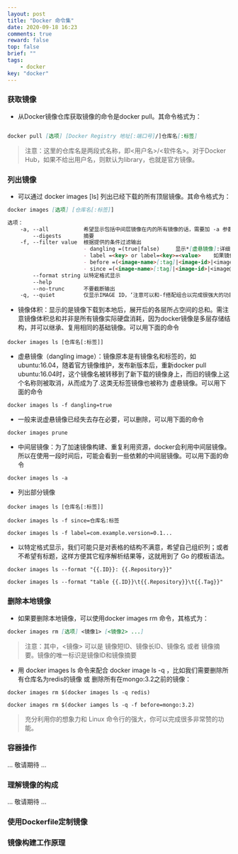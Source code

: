 ```yaml
---
layout: post
title: "Docker 命令集"
date: 2020-09-18 16:23
comments: true
reward: false
top: false
brief: ""
tags: 
	- docker
key: "docker"
---
```

### 获取镜像
* 从Docker镜像仓库获取镜像的命令是docker pull。其命令格式为：
```markdown

docker pull [选项] [Docker Registry 地址[:端口号]/]仓库名[:标签]

```
> 注意：这里的仓库名是两段式名称，即<用户名>/<软件名>。对于Docker Hub，如果不给出用户名，则默认为library，也就是官方镜像。

### 列出镜像
* 可以通过 docker images [ls] 列出已经下载的所有顶层镜像。其命令格式为：
```markdown
docker images [选项] [仓库名[:标签]]

选项：
    -a, --all           希望显示包括中间层镜像在内的所有镜像的话，需要加 -a 参数。
        --digests       摘要
    -f, --filter value  根据提供的条件过滤输出
                        - dangling =(true|false)     显示*[虚悬镜像]:详细解释在下方
                        - label =<key> or label=<key>=<value>    如果镜像构建时，定义了label，可以通过label来过滤
                        - before =(<image-name>[:tag]|<image-id>|<image@digest>)     希望看到某个镜像之后建立的镜像
                        - since =(<image-name>[:tag]|<image-id>|<image@digest>)      希望查看某个位置之前的镜像
        --format string 以特定格式显示
        --help
        --no-trunc      不要截断输出
    -q, --quiet         仅显示IMAGE ID，‘注意可以和-f搭配组合以完成很强大的功能，看到过滤器后，可以多注意一下它们的用法’
```
* 镜像体积：显示的是镜像下载到本地后，展开后的各层所占空间的总和。需注意镜像体积总和并非是所有镜像实际硬盘消耗，因为docker镜像是多层存储结构，并可以继承、复用相同的基础镜像。可以用下面的命令
```
docker images ls [仓库名[:标签]]
```
* 虚悬镜像（dangling image）：镜像原本是有镜像名和标签的，如ubuntu:16.04，随着官方镜像维护，发布新版本后，重新docker pull ubuntu:16.04时，这个镜像名被转移到了新下载的镜像身上，而旧的镜像上这个名称则被取消，从而成为了<none>.这类无标签镜像也被称为 虚悬镜像。可以用下面的命令
```
docker images ls -f dangling=true
```
* 一般来说虚悬镜像已经失去存在必要，可以删除，可以用下面的命令
```
docker images prune
```
* 中间层镜像：为了加速镜像构建、重复利用资源，docker会利用中间层镜像。所以在使用一段时间后，可能会看到一些依赖的中间层镜像。可以用下面的命令
```
docker images ls -a
```
* 列出部分镜像
```
docker images ls [仓库名[:标签]]

docker images ls -f since=仓库名:标签

docker images ls -f label=com.example.version=0.1...
```
* 以特定格式显示，我们可能只是对表格的结构不满意，希望自己组织列；或者不希望有标题，这样方便其它程序解析结果等，这就用到了 Go 的模板语法。
```
docker images ls --format "{{.ID}}: {{.Repository}}"

docker images ls --format "table {{.ID}}\t{{.Repository}}\t{{.Tag}}"
```

### 删除本地镜像
* 如果要删除本地镜像，可以使用docker images rm 命令，其格式为：
```markdown
docker images rm [选项] <镜像1> [<镜像2> ...]
```
> 注意：其中，<镜像> 可以是 镜像短ID、镜像长ID、镜像名 或者 镜像摘要。镜像的唯一标识是镜像ID和镜像摘要
* 用 docker images ls 命令来配合 docker image ls -q ，比如我们需要删除所有仓库名为redis的镜像 或 删除所有在mongo:3.2之前的镜像：
```
docker images rm $(docker images ls -q redis)

docker images rm $(docker iamges ls -q -f before=mongo:3.2)
```
> 充分利用你的想象力和 Linux 命令行的强大，你可以完成很多非常赞的功能。


### 容器操作

... 敬请期待 ...

### 理解镜像的构成

... 敬请期待 ...

### 使用Dockerfile定制镜像

### 镜像构建工作原理
